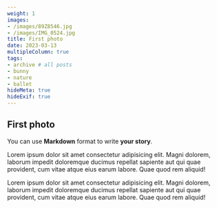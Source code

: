 ```yaml
---
weight: 1
images:
- /images/89Z8546.jpg
- /images/IMG_0524.jpg
title: First photo
date: 2023-03-13
multipleColumn: true
tags:
- archive # all posts
- bunny
- nature
- ballet
hideMeta: true
hideExif: true
---
```


## First photo

You can use **Markdown** format to write **your story**.

Lorem ipsum dolor sit amet consectetur adipisicing elit. Magni dolorem, laborum impedit doloremque ducimus repellat sapiente aut qui quae provident, cum vitae atque eius earum labore. Quae quod rem aliquid! 

Lorem ipsum dolor sit amet consectetur adipisicing elit. Magni dolorem, laborum impedit doloremque ducimus repellat sapiente aut qui quae provident, cum vitae atque eius earum labore. Quae quod rem aliquid!
